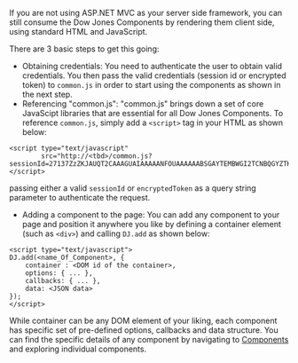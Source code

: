 ﻿If you are not using ASP.NET MVC as your server side framework, you can still consume the Dow Jones Components by rendering them client side, using standard HTML and JavaScript.

There are 3 basic steps to get this going:

* Obtaining credentials: You need to authenticate the user to obtain valid credentials. 
You then pass the valid credentials (session id or encrypted token) to `common.js` in order to start using the components as shown in the next step.
* Referencing "common.js": "common.js" brings down a set of core JavaScipt libraries that are essential for all Dow Jones Components. 
 To reference `common.js`, simply add a `<script>` tag in your HTML as shown below:

~~~~
<script type="text/javascript" 
        src="http://<tbd>/common.js?sessionId=27137ZzZKJAUQT2CAAAGUAIAAAAANFOUAAAAAABSGAYTEMBWGI2TCNBQGYZTKNZS"></script>
~~~~

passing either a valid `sessionId` or `encryptedToken` as a query string parameter to authenticate the request.

* Adding a component to the page: You can add any component to your page and position it anywhere you like by defining a container element (such as `<div>`) and calling `DJ.add` as shown below:
		
~~~~
<script type="text/javascript">
DJ.add(<name_Of_Component>, {
	container : <DOM id of the container>,
	options: { ... },
	callbacks: { ... },
	data: <JSON data>
}); 
</script>
~~~~

While container can be any DOM element of your liking, each component has specific set of pre-defined options, callbacks and data structure. 
You can find the specific details of any component by navigating to [Components](components) and exploring individual components.